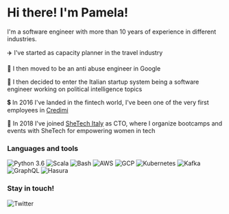 # Hi there! I'm Pamela!

I'm a software engineer with more than 10 years of experience in different industries.

:airplane: I've started as capacity planner in the travel industry

:ghost: I then moved to be an anti abuse engineer in Google

:briefcase: I then decided to enter the Italian startup system being a software engineer working on political intelligence topics

:heavy_dollar_sign: In 2016 I've landed in the fintech world, I've been one of the very first employees in [Credimi](https://github.com/credimi)

:girl: In 2018 I've joined [SheTech Italy](https://github.com/shetechitaly) as CTO, where I organize bootcamps and events with SheTech for empowering women in tech

### Languages and tools

![Python 3.6](https://img.shields.io/badge/python-green)
![Scala](https://img.shields.io/badge/scala-green)
![Bash](https://img.shields.io/badge/bash-green)
![AWS](https://img.shields.io/badge/aws-orange)
![GCP](https://img.shields.io/badge/gcp-orange)
![Kubernetes](https://img.shields.io/badge/kubernetes-blue)
![Kafka](https://img.shields.io/badge/kafka-blue)
![GraphQL](https://img.shields.io/badge/graphql-blue)
![Hasura](https://img.shields.io/badge/hasura-blue)

### Stay in touch!

![Twitter](https://img.shields.io/twitter/url?style=social&url=https%3A%2F%2Ftwitter.com%2Fpamela_gotti)
